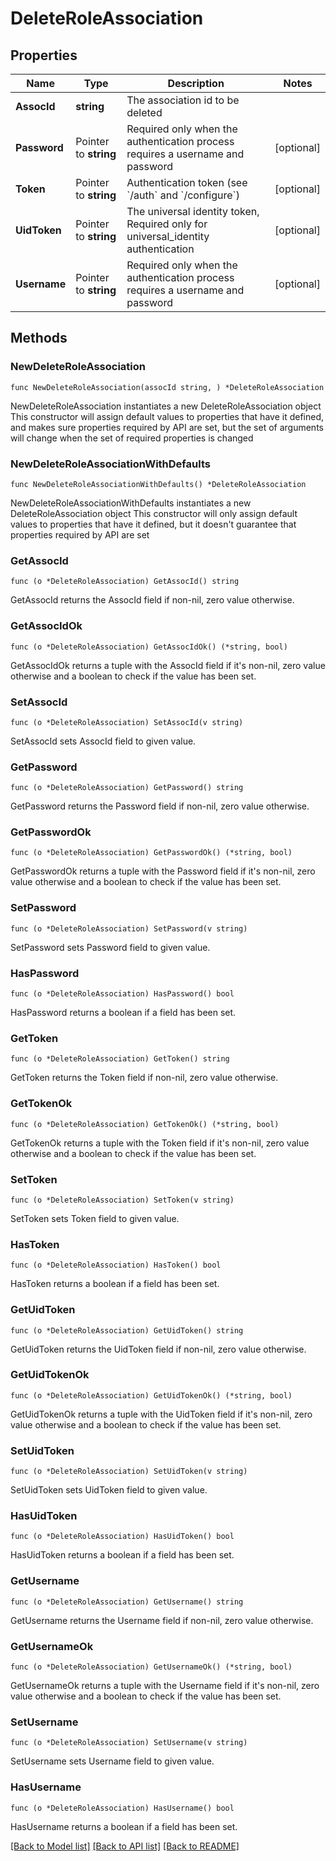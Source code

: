 # DeleteRoleAssociation

## Properties

Name | Type | Description | Notes
------------ | ------------- | ------------- | -------------
**AssocId** | **string** | The association id to be deleted | 
**Password** | Pointer to **string** | Required only when the authentication process requires a username and password | [optional] 
**Token** | Pointer to **string** | Authentication token (see &#x60;/auth&#x60; and &#x60;/configure&#x60;) | [optional] 
**UidToken** | Pointer to **string** | The universal identity token, Required only for universal_identity authentication | [optional] 
**Username** | Pointer to **string** | Required only when the authentication process requires a username and password | [optional] 

## Methods

### NewDeleteRoleAssociation

`func NewDeleteRoleAssociation(assocId string, ) *DeleteRoleAssociation`

NewDeleteRoleAssociation instantiates a new DeleteRoleAssociation object
This constructor will assign default values to properties that have it defined,
and makes sure properties required by API are set, but the set of arguments
will change when the set of required properties is changed

### NewDeleteRoleAssociationWithDefaults

`func NewDeleteRoleAssociationWithDefaults() *DeleteRoleAssociation`

NewDeleteRoleAssociationWithDefaults instantiates a new DeleteRoleAssociation object
This constructor will only assign default values to properties that have it defined,
but it doesn't guarantee that properties required by API are set

### GetAssocId

`func (o *DeleteRoleAssociation) GetAssocId() string`

GetAssocId returns the AssocId field if non-nil, zero value otherwise.

### GetAssocIdOk

`func (o *DeleteRoleAssociation) GetAssocIdOk() (*string, bool)`

GetAssocIdOk returns a tuple with the AssocId field if it's non-nil, zero value otherwise
and a boolean to check if the value has been set.

### SetAssocId

`func (o *DeleteRoleAssociation) SetAssocId(v string)`

SetAssocId sets AssocId field to given value.


### GetPassword

`func (o *DeleteRoleAssociation) GetPassword() string`

GetPassword returns the Password field if non-nil, zero value otherwise.

### GetPasswordOk

`func (o *DeleteRoleAssociation) GetPasswordOk() (*string, bool)`

GetPasswordOk returns a tuple with the Password field if it's non-nil, zero value otherwise
and a boolean to check if the value has been set.

### SetPassword

`func (o *DeleteRoleAssociation) SetPassword(v string)`

SetPassword sets Password field to given value.

### HasPassword

`func (o *DeleteRoleAssociation) HasPassword() bool`

HasPassword returns a boolean if a field has been set.

### GetToken

`func (o *DeleteRoleAssociation) GetToken() string`

GetToken returns the Token field if non-nil, zero value otherwise.

### GetTokenOk

`func (o *DeleteRoleAssociation) GetTokenOk() (*string, bool)`

GetTokenOk returns a tuple with the Token field if it's non-nil, zero value otherwise
and a boolean to check if the value has been set.

### SetToken

`func (o *DeleteRoleAssociation) SetToken(v string)`

SetToken sets Token field to given value.

### HasToken

`func (o *DeleteRoleAssociation) HasToken() bool`

HasToken returns a boolean if a field has been set.

### GetUidToken

`func (o *DeleteRoleAssociation) GetUidToken() string`

GetUidToken returns the UidToken field if non-nil, zero value otherwise.

### GetUidTokenOk

`func (o *DeleteRoleAssociation) GetUidTokenOk() (*string, bool)`

GetUidTokenOk returns a tuple with the UidToken field if it's non-nil, zero value otherwise
and a boolean to check if the value has been set.

### SetUidToken

`func (o *DeleteRoleAssociation) SetUidToken(v string)`

SetUidToken sets UidToken field to given value.

### HasUidToken

`func (o *DeleteRoleAssociation) HasUidToken() bool`

HasUidToken returns a boolean if a field has been set.

### GetUsername

`func (o *DeleteRoleAssociation) GetUsername() string`

GetUsername returns the Username field if non-nil, zero value otherwise.

### GetUsernameOk

`func (o *DeleteRoleAssociation) GetUsernameOk() (*string, bool)`

GetUsernameOk returns a tuple with the Username field if it's non-nil, zero value otherwise
and a boolean to check if the value has been set.

### SetUsername

`func (o *DeleteRoleAssociation) SetUsername(v string)`

SetUsername sets Username field to given value.

### HasUsername

`func (o *DeleteRoleAssociation) HasUsername() bool`

HasUsername returns a boolean if a field has been set.


[[Back to Model list]](../README.md#documentation-for-models) [[Back to API list]](../README.md#documentation-for-api-endpoints) [[Back to README]](../README.md)


